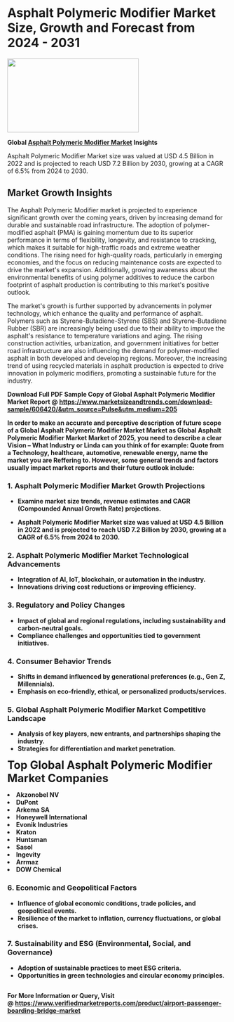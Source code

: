 <H1>Asphalt Polymeric Modifier Market Size, Growth and Forecast from 2024 - 2031</H1><img class="aligncenter size-medium wp-image-584254" src="https://thirdeyenews.in/wp-content/uploads/2024/09/Global-Market-Research-300x168.jpeg" alt="" width="300" height="168" /><p><strong>Global&nbsp;<a href="https://www.marketsizeandtrends.com/download-sample/606420/&amp;utm_source=Pulse&amp;utm_medium=205">Asphalt Polymeric Modifier Market</a> Insights</strong></p><p>Asphalt Polymeric Modifier Market size was valued at USD 4.5 Billion in 2022 and is projected to reach USD 7.2 Billion by 2030, growing at a CAGR of 6.5% from 2024 to 2030.</p><p><h2>Market Growth Insights</h2> <p>The Asphalt Polymeric Modifier market is projected to experience significant growth over the coming years, driven by increasing demand for durable and sustainable road infrastructure. The adoption of polymer-modified asphalt (PMA) is gaining momentum due to its superior performance in terms of flexibility, longevity, and resistance to cracking, which makes it suitable for high-traffic roads and extreme weather conditions. The rising need for high-quality roads, particularly in emerging economies, and the focus on reducing maintenance costs are expected to drive the market's expansion. Additionally, growing awareness about the environmental benefits of using polymer additives to reduce the carbon footprint of asphalt production is contributing to this market's positive outlook.</p> <p><strong></strong></p> <p>The market's growth is further supported by advancements in polymer technology, which enhance the quality and performance of asphalt. Polymers such as Styrene-Butadiene-Styrene (SBS) and Styrene-Butadiene Rubber (SBR) are increasingly being used due to their ability to improve the asphalt's resistance to temperature variations and aging. The rising construction activities, urbanization, and government initiatives for better road infrastructure are also influencing the demand for polymer-modified asphalt in both developed and developing regions. Moreover, the increasing trend of using recycled materials in asphalt production is expected to drive innovation in polymeric modifiers, promoting a sustainable future for the industry. <p><strong></p><p><span class=""><strong>Download Full PDF Sample Copy of Global Asphalt Polymeric Modifier Market Report</strong> @ <a href="https://www.marketsizeandtrends.com/download-sample/606420/&amp;utm_source=Pulse&amp;utm_medium=205" target="_blank">https://www.marketsizeandtrends.com/download-sample/606420/&amp;utm_source=Pulse&amp;utm_medium=205</a></span></p><p>In order to make an accurate and perceptive description of future scope of a Global&nbsp;Asphalt Polymeric Modifier Market Market as Global&nbsp;Asphalt Polymeric Modifier Market Market of 2025, you need to describe a clear Vision &ndash; What Industry or Linda can you think of for example: Quote from a Technology, healthcare, automotive, renewable energy, name the market you are Reffering to. However, some general trends and factors usually impact market reports and their future outlook include:</p><h3>1.&nbsp;<strong>Asphalt Polymeric Modifier Market Growth Projections</strong></h3><ul><li>Examine market size trends, revenue estimates and CAGR (Compounded Annual Growth Rate) projections.</li><li><p>Asphalt Polymeric Modifier Market size was valued at USD 4.5 Billion in 2022 and is projected to reach USD 7.2 Billion by 2030, growing at a CAGR of 6.5% from 2024 to 2030.</p></li></ul><h3>2.&nbsp;<strong>Asphalt Polymeric Modifier Market Technological Advancements</strong></h3><ul><li>Integration of AI, IoT, blockchain, or automation in the industry.</li><li>Innovations driving cost reductions or improving efficiency.</li></ul><h3>3.&nbsp;<strong>Regulatory and Policy Changes</strong></h3><ul><li>Impact of global and regional regulations, including sustainability and carbon-neutral goals.</li><li>Compliance challenges and opportunities tied to government initiatives.</li></ul><h3>4.&nbsp;<strong>Consumer Behavior Trends</strong></h3><ul><li>Shifts in demand influenced by generational preferences (e.g., Gen Z, Millennials).</li><li>Emphasis on eco-friendly, ethical, or personalized products/services.</li></ul><h3>5.&nbsp;<strong>Global Asphalt Polymeric Modifier Market Competitive Landscape</strong></h3><ul><li>Analysis of key players, new entrants, and partnerships shaping the industry.</li><li>Strategies for differentiation and market penetration.</li></ul><p data-pm-slice="1 1 []"><span style="color: inherit; font-family: inherit; font-size: 25px;">Top Global Asphalt Polymeric Modifier Market Companies</span></p><div class="" data-test-id=""><p><li>Akzonobel NV</li><li> DuPont</li><li> Arkema SA</li><li> Honeywell International</li><li> Evonik Industries</li><li> Kraton</li><li> Huntsman</li><li> Sasol</li><li> Ingevity</li><li> Arrmaz</li><li> DOW Chemical</li></p></div><h3>6.&nbsp;<strong>Economic and Geopolitical Factors</strong></h3><ul><li>Influence of global economic conditions, trade policies, and geopolitical events.</li><li>Resilience of the market to inflation, currency fluctuations, or global crises.</li></ul><h3>7.&nbsp;<strong>Sustainability and ESG (Environmental, Social, and Governance)</strong></h3><ul><li>Adoption of sustainable practices to meet ESG criteria.</li><li>Opportunities in green technologies and circular economy principles.</li></ul><h2><strong style="font-size: 14px;">For More Information or Query, Visit @&nbsp;</strong><a style="background-color: #ffffff; font-size: 14px;" href="https://www.marketsizeandtrends.com/report/asphalt-polymeric-modifier-market/" target="_blank">https://www.verifiedmarketreports.com/product/airport-passenger-boarding-bridge-market</a></h2>
